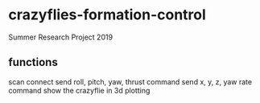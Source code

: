 # crazyflies-formation-control
Summer Research Project 2019

## functions

scan
connect
send roll, pitch, yaw, thrust command
send x, y, z, yaw rate command
show the crazyflie in 3d plotting
